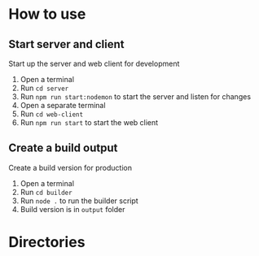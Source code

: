 # How to use

## Start server and client

Start up the server and web client for development

1. Open a terminal
1. Run `cd server`
1. Run `npm run start:nodemon` to start the server and listen for changes
1. Open a separate terminal
1. Run `cd web-client`
1. Run `npm run start` to start the web client

## Create a build output

Create a build version for production

1. Open a terminal
1. Run `cd builder`
1. Run `node .` to run the builder script
1. Build version is in `output` folder

# Directories
